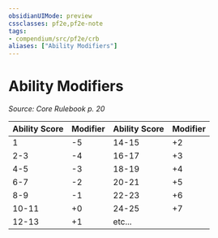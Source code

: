 ```yaml
---
obsidianUIMode: preview
cssclasses: pf2e,pf2e-note
tags:
- compendium/src/pf2e/crb
aliases: ["Ability Modifiers"]
---
```

# Ability Modifiers  
*Source: Core Rulebook p. 20*  

| Ability Score | Modifier | Ability Score | Modifier |
|---------------|----------|---------------|----------|
| 1 | -5 | 14-15 | +2 |
| 2-3 | -4 | 16-17 | +3 |
| 4-5 | -3 | 18-19 | +4 |
| 6-7 | -2 | 20-21 | +5 |
| 8-9 | -1 | 22-23 | +6 |
| 10-11 | +0 | 24-25 | +7 |
| 12-13 | +1 | etc... |  |